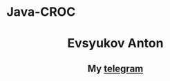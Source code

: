 # Java-CROC
<h1 align="center"> Evsyukov Anton </h1>
<h2 align="center"> My <a href = "https://t.me/SeTeAn">telegram</a>
